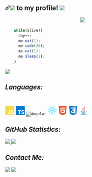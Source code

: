 ## <a id="user-content--olá-pessoal-" class="anchor" aria-hidden="true" href="#-olá-pessoal-"><svg class="octicon octicon-link" viewBox="0 0 16 16" version="1.1" width="16" height="16" aria-hidden="true"><path fill-rule="evenodd" d="M7.775 3.275a.75.75 0 001.06 1.06l1.25-1.25a2 2 0 112.83 2.83l-2.5 2.5a2 2 0 01-2.83 0 .75.75 0 00-1.06 1.06 3.5 3.5 0 004.95 0l2.5-2.5a3.5 3.5 0 00-4.95-4.95l-1.25 1.25zm-4.69 9.64a2 2 0 010-2.83l2.5-2.5a2 2 0 012.83 0 .75.75 0 001.06-1.06 3.5 3.5 0 00-4.95 0l-2.5 2.5a3.5 3.5 0 004.95 4.95l1.25-1.25a.75.75 0 00-1.06-1.06l-1.25 1.25a2 2 0 01-2.83 0z"></path></svg></a><a target="_blank" rel="noopener noreferrer" href="https://raw.githubusercontent.com/alexnaiman/alexnaiman/master/resources/welcomeglitch.gif"><img src="https://raw.githubusercontent.com/alexnaiman/alexnaiman/master/resources/welcomeglitch.gif" width="50px" style="max-width: 100%;"></a> to my profile! <a target="_blank" rel="noopener noreferrer" href="https://raw.githubusercontent.com/iampavangandhi/iampavangandhi/master/gifs/Hi.gif"><img src="https://raw.githubusercontent.com/iampavangandhi/iampavangandhi/master/gifs/Hi.gif" width="30px" style="max-width: 100%;"></a>


<p align="center">
   <img width="400" src="https://i2.wp.com/allhtaccess.info/wp-content/uploads/2018/03/programming.gif?fit=1281%2C716&ssl=1" />
</p>

```js
    while(alive){
      day++;
      me.eat(1);
      me.code(20);
      me.eat(1);
      me.sleep(2);
    }
```

<img align="center" width="400" src="https://user-images.githubusercontent.com/87677774/169579218-e1e0e244-6854-4d68-8524-5bcf8a60a5b0.gif" />


## *Languages:*
<div style="display: inline_block"><br>

<code><img alt="Js" height="30" src="https://raw.githubusercontent.com/devicons/devicon/master/icons/javascript/javascript-plain.svg"></code>
<code><img alt="Ts" height="30" src="https://raw.githubusercontent.com/devicons/devicon/master/icons/typescript/typescript-plain.svg"></code>
<code><img alt="Angular" height="30" src="https://cdn.jsdelivr.net/gh/devicons/devicon/icons/angularjs/angularjs-original.svg" /></code>
<code><img alt="React" height="30" src="https://raw.githubusercontent.com/devicons/devicon/master/icons/react/react-original.svg"></code>
<code><img alt="HTML" height="30" src="https://raw.githubusercontent.com/devicons/devicon/master/icons/html5/html5-original.svg"></code>
<code><img alt="CSS" height="30" src="https://raw.githubusercontent.com/devicons/devicon/master/icons/css3/css3-original.svg"></code>
<code><img alt="JAVA" height="30" src="https://raw.githubusercontent.com/devicons/devicon/master/icons/java/java-original.svg"></code>

</div>
    
## *GitHub Statistics:*
<a href="https://github.com/leonardorafaelli" text-decoration="none">
    <div aling:"center">
        <img height="180em" src="https://github-readme-stats.vercel.app/api?username=leonardorafaelli&show_icons=true&theme=gotham&include_all_commits=true&count_private=true"/>
        <img height="180em" src="https://github-readme-stats.vercel.app/api/top-langs/?username=leonardorafaelli&layout=compact&langs_count=7&theme=gotham"/>
    </div>
</a>
    


## *Contact Me:*
<div> 
  <a href = "mailto:leonardorafaelli@gmail.com" target="_blank"><img src="https://img.shields.io/badge/-Gmail-%23333?style=for-the-badge&logo=gmail&logoColor=white"></a>
  <a href="https://www.linkedin.com/in/leonardo-rafaelli-5338b8211" target="_blank"><img src="https://img.shields.io/badge/-LinkedIn-%230077B5?style=for-the-badge&logo=linkedin&logoColor=white"></a> 
</div>
